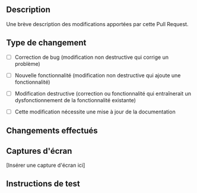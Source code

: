 ## Description
Une brève description des modifications apportées par cette Pull Request.

## Type de changement
- [ ] Correction de bug (modification non destructive qui corrige un problème)
- [ ] Nouvelle fonctionnalité (modification non destructive qui ajoute une fonctionnalité)
- [ ] Modification destructive (correction ou fonctionnalité qui entraînerait un dysfonctionnement de la fonctionnalité existante)
- [ ] Cette modification nécessite une mise à jour de la documentation


## Changements effectués


## Captures d'écran
[Insérer une capture d'écran ici]

## Instructions de test
